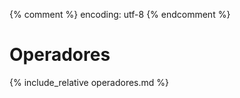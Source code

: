 {% comment %} encoding: utf-8 {% endcomment %}

# Operadores

{% include_relative operadores.md %}

